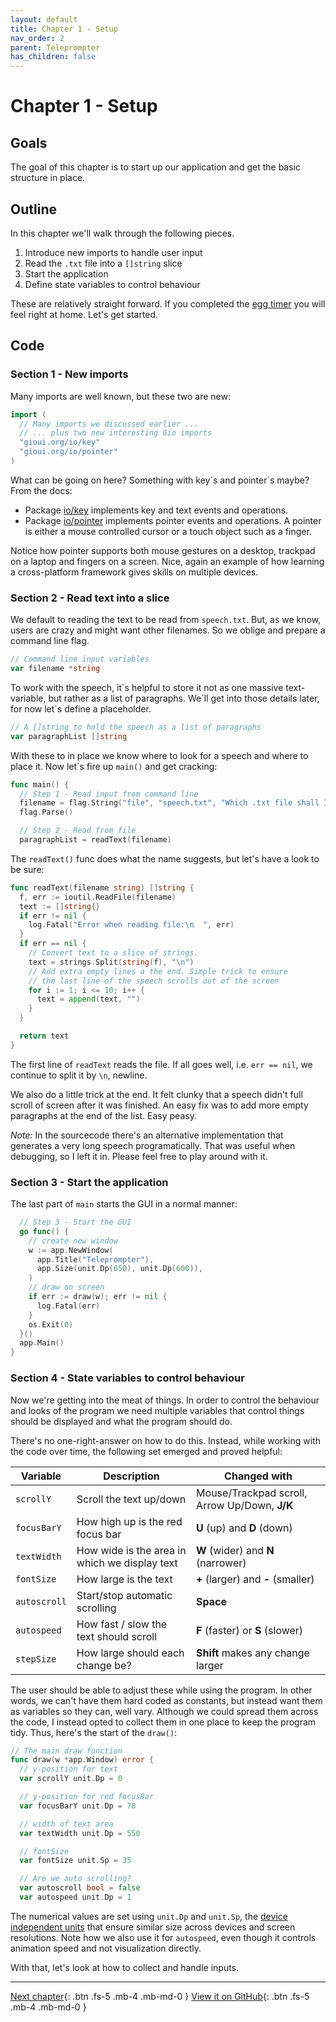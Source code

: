```yaml
---
layout: default
title: Chapter 1 - Setup
nav_order: 2
parent: Teleprompter
has_children: false
---
```


# Chapter 1 - Setup

## Goals
The goal of this chapter is to start up our application and get the basic structure in place.

## Outline

In this chapter we'll walk through the following pieces.

1. Introduce new imports to handle user input
1. Read the `.txt` file into a `[]string` slice
1. Start the application
1. Define state variables to control behaviour

These are relatively straight forward. If you completed the [egg timer](../egg_timer/) you will feel right at home. Let's get started.

## Code

### Section 1 - New imports

Many imports are well known, but these two are new:

```go
import (
  // Many imports we discussed earlier ...
  // ... plus two new interesting Gio imports
  "gioui.org/io/key"
  "gioui.org/io/pointer"
)
```

What can be going on here? Something with key´s and pointer´s maybe? From the docs: 

- Package [io/key](https://pkg.go.dev/gioui.org/io/key) implements key and text events and operations.
- Package [io/pointer](https://pkg.go.dev/gioui.org/io/pointer) implements pointer events and operations. A pointer is either a mouse controlled cursor or a touch object such as a finger.

Notice how pointer supports both mouse gestures on a desktop, trackpad on a laptop and fingers on a screen. Nice, again an example of how learning a cross-platform framework gives skills on multiple devices.

### Section 2 - Read text into a slice

We default to reading the text to be read from `speech.txt`. But, as we know, users are crazy and might want other filenames. So we oblige and prepare a command line flag.

```go
// Command line input variables
var filename *string
```

To work with the speech, it´s helpful to store it not as one massive text-variable, but rather as a list of paragraphs. We´ll get into those details later, for now let´s define a placeholder.

```go
// A []string to hold the speech as a list of paragraphs
var paragraphList []string
```

With these to in place we know where to look for a speech and where to place it. Now let´s fire up `main()` and get cracking:
```go
func main() {
  // Step 1 - Read input from command line
  filename = flag.String("file", "speech.txt", "Which .txt file shall I present?")
  flag.Parse()

  // Step 2 - Read from file
  paragraphList = readText(filename)
```


The `readText()` func does what the name suggests, but let's have a look to be sure:

```go
func readText(filename string) []string {
  f, err := ioutil.ReadFile(filename)
  text := []string{}
  if err != nil {
    log.Fatal("Error when reading file:\n  ", err)
  }
  if err == nil {
    // Convert text to a slice of strings.
    text = strings.Split(string(f), "\n")
    // Add extra empty lines a the end. Simple trick to ensure
    // the last line of the speech scrolls out of the screen
    for i := 1; i <= 10; i++ {
      text = append(text, "")
    }
  }

  return text
}
```

The first line of `readText` reads the file. If all goes well, i.e. `err == nil`, we continue to split it by `\n`, newline. 

We also do a little trick at the end. It felt clunky that a speech didn't full scroll of screen after it was finished. An easy fix was to add more empty paragraphs at the end of the list. Easy peasy. 

*Note:* In the sourcecode there's an alternative implementation that generates a very long speech programatically. That was useful when debugging, so I left it in. Please feel free to play around with it. 

### Section 3 - Start the application

The last part of `main` starts the GUI in a normal manner:

```go
  // Step 3 - Start the GUI
  go func() {
    // create new window
    w := app.NewWindow(
      app.Title("Teleprompter"),
      app.Size(unit.Dp(650), unit.Dp(600)),
    )
    // draw on screen
    if err := draw(w); err != nil {
      log.Fatal(err)
    }
    os.Exit(0)
  }()
  app.Main()
}
```

### Section 4 - State variables to control behaviour

Now we're getting into the meat of things. In order to control the behaviour and looks of the program we need multiple variables that control things should be displayed and what the program should do.

There's no one-right-answer on how to do this. Instead, while working with the code over time, the following set emerged and proved helpful:

| Variable     | Description                                   | Changed with                                  |
| ------------ | --------------------------------------------- | --------------------------------------------- |
| `scrollY`    | Scroll the text up/down                       | Mouse/Trackpad scroll, Arrow Up/Down, **J/K** |
| `focusBarY`  | How high up is the red focus bar              | **U** (up) and **D** (down)                   |
| `textWidth`  | How wide is the area in which we display text | **W** (wider) and **N** (narrower)            |
| `fontSize`   | How large is the text                         | **+** (larger) and **-** (smaller)            |
| `autoscroll` | Start/stop automatic scrolling                | **Space**                                     |
| `autospeed`  | How fast / slow the text should scroll        | **F** (faster) or **S** (slower)              |
| `stepSize`   | How large should each change be?              | **Shift** makes any change larger             |


The user should be able to adjust these while using the program. In other words, we can't have them hard coded as constants, but instead want them as variables so they can, well vary. Although we could spread them across the code, I instead opted to collect them in one place to keep the program tidy. Thus, here's the start of the `draw()`:

```go
// The main draw function
func draw(w *app.Window) error {
  // y-position for text
  var scrollY unit.Dp = 0

  // y-position for red focusBar
  var focusBarY unit.Dp = 78

  // width of text area
  var textWidth unit.Dp = 550

  // fontSize
  var fontSize unit.Sp = 35

  // Are we auto scrolling?
  var autoscroll bool = false
  var autospeed unit.Dp = 1
```

The numerical values are set using `unit.Dp` and `unit.Sp`, the [device independent units](https://pkg.go.dev/gioui.org/unit) that ensure similar size across devices and screen resolutions. Note how we also use it for `autospeed`, even though it controls animation speed and not visualization directly. 

With that, let's look at how to collect and handle inputs.

---

[Next chapter](02_user_input.md){: .btn .fs-5 .mb-4 .mb-md-0 }
[View it on GitHub](https://github.com/jonegil/gui-with-gio/tree/main/teleprompter){: .btn .fs-5 .mb-4 .mb-md-0 }